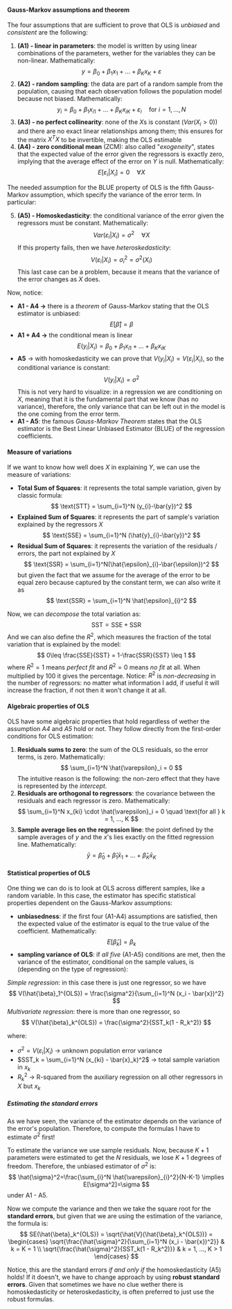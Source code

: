 

#### Gauss-Markov assumptions and theorem
The four assumptions that are sufficient to prove that OLS is *unbiased* and *consistent* are the following:
1. **(A1) - linear in parameters**: the model is written by using linear combinations of the parameters, wether for the variables they can be non-linear. Mathematically:
$$
    y = \beta_0 + \beta_1 x_1 + ... + \beta_K x_K + \varepsilon
$$
2. **(A2) - random sampling**: the data are part of a random sample from the population, causing that each observation follows the population model because not biased. Mathematically:
$$
    y_i = \beta_0 + \beta_1 x_{i1} + ... + \beta_K x_{iK} + \varepsilon_i \quad \text{for } i = 1, ..., N
$$
3. **(A3) - no perfect collinearity**: none of the $X$s is constant ($Var(X_{i}>0)$) and there are no exact linear relationships among them; this ensures for the matrix $X^TX$ to be invertible, making the OLS estimable
4. **(A4) - zero conditional mean** (ZCM): also called "*exogeneity*", states that the expected value of the error given the regressors is exactly zero, implying that the average effect of the error on $Y$ is null. Mathematically:
$$
E[\varepsilon_{i}|X_{i}]=0 \quad \forall X
$$

The needed assumption for the BLUE property of OLS is the fifth Gauss-Markov assumption, which specify the variance of the error term. In particular:

5. **(A5) - Homoskedasticity**: the conditional variance of the error given the regressors must be constant. Mathematically:
$$
Var(\varepsilon_{i}|X_{i}) = \sigma^2 \quad \forall X
$$
If this property fails, then we have *heteroskedasticity*:
$$
V(\varepsilon_i|X_i) = \sigma_i^2 = \sigma^2(X_i)
$$
This last case can be a problem, because it means that the variance of the error changes as $X$ does.

Now, notice:
- **A1 - A4 ->** there is a *theorem* of Gauss-Markov stating that the OLS estimator is unbiased:
$$
E[\hat{\beta}] = \beta
$$
- **A1 + A4 ->** the conditional mean is linear
$$
E(y_i|X_i) = \beta_0 + \beta_1 x_{i1} + ... + \beta_K x_{iK}
$$
- **A5** -> with homoskedasticity we can prove that $V(y_i|X_i) = V(\varepsilon_i|X_i)$, so the conditional variance is constant:
$$
V(y_i|X_i) = \sigma^2
$$
This is not very hard to visualize: in a regression we are conditioning on $X$, meaning that it is the fundamental part that we know (has no variance), therefore, the only variance that can be left out in the model is the one coming from the error term.
- **A1 - A5**: the famous *Gauss-Markov Theorem* states that the OLS estimator is the Best Linear Unbiased Estimator (BLUE) of the regression coefficients.

#### Measure of variations
If we want to know how well does $X$ in explaining $Y$, we can use the measure of variations:
- **Total Sum of Squares**: it represents the total sample variation, given by classic formula:
$$
\text{STT} = \sum_{i=1}^N (y_{i}-\bar{y})^2
$$
- **Explained Sum of Squares**: it represents the part of sample's variation explained by the regressors $X$
$$
\text{SSE} = \sum_{i=1}^N (\hat{y}_{i}-\bar{y})^2
$$
- **Residual Sum of Squares**: it represents the variation of the residuals / errors, the part not explained by $X$
$$
\text{SSR} = \sum_{i=1}^N(\hat{\epsilon}_{i}-\bar{\epsilon})^2
$$
but given the fact that we assume for the average of the error to be equal zero because captured by the constant term, we can also write it as
$$
\text{SSR} = \sum_{i=1}^N \hat{\epsilon}_{i}^2
$$

Now, we can *decompose* the total variation as:
$$
\text{SST} = \text{SSE} + \text{SSR}
$$
And we can also define the $R^2$, which measures the fraction of the total variation that is explained by the model:
$$
0\leq \frac{SSE}{SST} = 1-\frac{SSR}{SST} \leq 1
$$
where $R^2 = 1$ means *perfect fit* and $R^2=0$ means *no fit* at all. When multiplied by 100 it gives the percentage. Notice: $R^2$ is *non-decreasing* in the number of regressors: no matter what information I add, if useful it will increase the fraction, if not then it won't change it at all.


#### Algebraic properties of OLS
OLS have some algebraic properties that hold regardless of wether the assumption *A4* and *A5* hold or not. They follow directly from the first-order conditions for OLS estimation:
1. **Residuals sums to zero**: the sum of the OLS residuals, so the error terms, is zero. Mathematically:
$$
\sum_{i=1}^N \hat{\varepsilon}_i = 0
$$
The intuitive reason is the following: the non-zero effect that they have is represented by the *intercept*.
2. **Residuals are orthogonal to regressors**: the covariance between the residuals and each regressor is zero. Mathematically:
$$
    \sum_{i=1}^N x_{ki} \cdot \hat{\varepsilon}_i = 0 \quad \text{for all } k = 1, ..., K
$$
3. **Sample average lies on the regression line**: the point defined by the sample averages of $y$ and the $x$'s lies exactly on the fitted regression line. Mathematically:
$$
\bar{y} = \hat{\beta}_0 + \hat{\beta}_1 \bar{x}_1 + ... + \hat{\beta}_K \bar{x}_K
$$
#### Statistical properties of OLS
One thing we can do is to look at OLS across different samples, like a random variable. In this case, the estimator has specific statistical properties dependent on the Gauss-Markov assumptions:
- **unbiasedness**: if the first four (A1-A4) assumptions are satisfied, then the expected value of the estimator is equal to the true value of the coefficient. Mathematically:
$$
E[\hat{\beta}_{k}] = \beta_{k}
$$
- **sampling variance of OLS**: if *all five* (A1-A5) conditions are met, then the variance of the estimator, conditional on the sample values, is (depending on the type of regression):

 *Simple regression*: in this case there is just one regressor, so we have
$$
V(\hat{\beta}_1^{OLS}) = \frac{\sigma^2}{\sum_{i=1}^N (x_i - \bar{x})^2}
$$
*Multivariate regression*: there is more than one regressor, so
$$
        V(\hat{\beta}_k^{OLS}) = \frac{\sigma^2}{SST_k(1 - R_k^2)}      
$$

where:
- $\sigma^2 = V(\varepsilon_i|X_i)$ -> unknown population error variance
- $SST_k = \sum_{i=1}^N (x_{ki} - \bar{x}_k)^2$ -> total sample variation in $x_{k}$
- $R^2_{k}$ -> R-squared from the auxiliary regression on all other regressors in $X$ but $x_{k}$

##### Estimating the standard errors
As we have seen, the variance of the estimator depends on the variance of the error's population. Therefore, to compute the formulas I have to estimate $\sigma^2$ first!

To estimate the variance we use sample residuals. Now, because $K+1$ parameters were estimated to get the $N$ residuals, we lose $K+1$ degrees of freedom. Therefore, the unbiased estimator of $\sigma^2$ is:
$$
\hat{\sigma}^2=\frac{\sum_{i}^N \hat{\varepsilon}_{i}^2}{N-K-1} \implies E[\sigma^2]=\sigma
$$
under A1 - A5.

Now we compute the variance and then we take the square root for the **standard errors**, but given that we are using the estimation of the variance, the formula is: 
$$
SE(\hat{\beta}_k^{OLS}) = \sqrt{\hat{V}(\hat{\beta}_k^{OLS})} = \begin{cases} \sqrt{\frac{\hat{\sigma}^2}{\sum_{i=1}^N (x_i - \bar{x})^2}} & k = K = 1 \\ \sqrt{\frac{\hat{\sigma}^2}{SST_k(1 - R_k^2)}} & k = 1, ..., K > 1 \end{cases}
$$

Notice, this are the standard errors *if and only if* the homoskedasticity (A5) holds! If it doesn't, we have to change approach by using **robust standard errors**. Given that sometimes we have no clue wether there is homoskedasticity or heteroskedasticity, is often preferred to just use the robust formulas.

